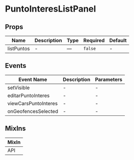 # PuntoInteresListPanel

## Props

<!-- @vuese:PuntoInteresListPanel:props:start -->
|Name|Description|Type|Required|Default|
|---|---|---|---|---|
|listPuntos|-|—|`false`|-|

<!-- @vuese:PuntoInteresListPanel:props:end -->


## Events

<!-- @vuese:PuntoInteresListPanel:events:start -->
|Event Name|Description|Parameters|
|---|---|---|
|setVisible|-|-|
|editarPuntoInteres|-|-|
|viewCarsPuntoInteres|-|-|
|onGeofencesSelected|-|-|

<!-- @vuese:PuntoInteresListPanel:events:end -->


## MixIns

<!-- @vuese:PuntoInteresListPanel:mixIns:start -->
|MixIn|
|---|
|API|

<!-- @vuese:PuntoInteresListPanel:mixIns:end -->


